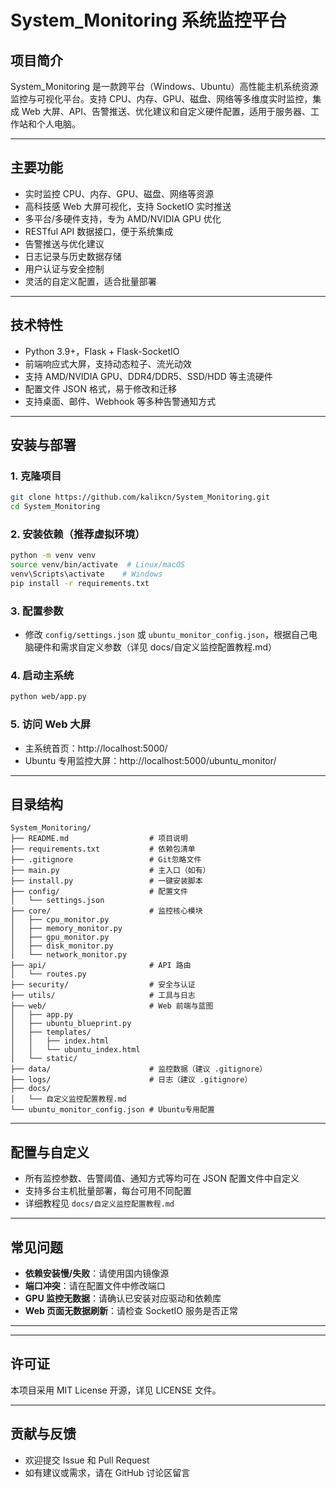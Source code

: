 # System_Monitoring 系统监控平台

## 项目简介
System_Monitoring 是一款跨平台（Windows、Ubuntu）高性能主机系统资源监控与可视化平台。支持 CPU、内存、GPU、磁盘、网络等多维度实时监控，集成 Web 大屏、API、告警推送、优化建议和自定义硬件配置，适用于服务器、工作站和个人电脑。

---

## 主要功能
- 实时监控 CPU、内存、GPU、磁盘、网络等资源
- 高科技感 Web 大屏可视化，支持 SocketIO 实时推送
- 多平台/多硬件支持，专为 AMD/NVIDIA GPU 优化
- RESTful API 数据接口，便于系统集成
- 告警推送与优化建议
- 日志记录与历史数据存储
- 用户认证与安全控制
- 灵活的自定义配置，适合批量部署

---

## 技术特性
- Python 3.9+，Flask + Flask-SocketIO
- 前端响应式大屏，支持动态粒子、流光动效
- 支持 AMD/NVIDIA GPU、DDR4/DDR5、SSD/HDD 等主流硬件
- 配置文件 JSON 格式，易于修改和迁移
- 支持桌面、邮件、Webhook 等多种告警通知方式

---

## 安装与部署

### 1. 克隆项目
```bash
git clone https://github.com/kalikcn/System_Monitoring.git
cd System_Monitoring
```

### 2. 安装依赖（推荐虚拟环境）
```bash
python -m venv venv
source venv/bin/activate  # Linux/macOS
venv\Scripts\activate    # Windows
pip install -r requirements.txt
```

### 3. 配置参数
- 修改 `config/settings.json` 或 `ubuntu_monitor_config.json`，根据自己电脑硬件和需求自定义参数（详见 docs/自定义监控配置教程.md）

### 4. 启动主系统
```bash
python web/app.py
```

### 5. 访问 Web 大屏
- 主系统首页：http://localhost:5000/
- Ubuntu 专用监控大屏：http://localhost:5000/ubuntu_monitor/

---

## 目录结构
```
System_Monitoring/
├── README.md                  # 项目说明
├── requirements.txt           # 依赖包清单
├── .gitignore                 # Git忽略文件
├── main.py                    # 主入口（如有）
├── install.py                 # 一键安装脚本
├── config/                    # 配置文件
│   └── settings.json
├── core/                      # 监控核心模块
│   ├── cpu_monitor.py
│   ├── memory_monitor.py
│   ├── gpu_monitor.py
│   ├── disk_monitor.py
│   └── network_monitor.py
├── api/                       # API 路由
│   └── routes.py
├── security/                  # 安全与认证
├── utils/                     # 工具与日志
├── web/                       # Web 前端与蓝图
│   ├── app.py
│   ├── ubuntu_blueprint.py
│   ├── templates/
│   │   ├── index.html
│   │   └── ubuntu_index.html
│   └── static/
├── data/                      # 监控数据（建议 .gitignore）
├── logs/                      # 日志（建议 .gitignore）
├── docs/
│   └── 自定义监控配置教程.md
└── ubuntu_monitor_config.json # Ubuntu专用配置
```

---

## 配置与自定义
- 所有监控参数、告警阈值、通知方式等均可在 JSON 配置文件中自定义
- 支持多台主机批量部署，每台可用不同配置
- 详细教程见 `docs/自定义监控配置教程.md`

---

## 常见问题
- **依赖安装慢/失败**：请使用国内镜像源
- **端口冲突**：请在配置文件中修改端口
- **GPU 监控无数据**：请确认已安装对应驱动和依赖库
- **Web 页面无数据刷新**：请检查 SocketIO 服务是否正常

---



---

## 许可证

本项目采用 MIT License 开源，详见 LICENSE 文件。 

---



## 贡献与反馈
- 欢迎提交 Issue 和 Pull Request
- 如有建议或需求，请在 GitHub 讨论区留言


